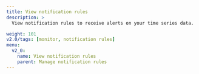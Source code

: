```yaml
---
title: View notification rules
description: >
  View notification rules to receive alerts on your time series data.

weight: 101
v2.0/tags: [monitor, notification rules]
menu:
  v2_0:
    name: View notification rules
    parent: Manage notification rules
---
```

